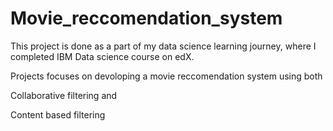 # Movie_reccomendation_system
This project is done as a part of my data science learning journey,
where I completed IBM Data science course on edX. 


Projects focuses on devoloping a movie reccomendation system using both 

Collaborative filtering and 

Content based filtering 
